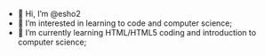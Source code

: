 - 👋 Hi, I’m @esho2
- 👀 I’m interested in learning to code and computer science;
- 🌱 I’m currently learning HTML/HTML5 coding and introduction to computer science;
